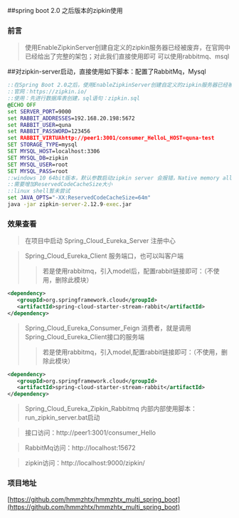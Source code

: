 ##spring boot 2.0 之后版本的zipkin使用
### 前言
>使用EnableZipkinServer创建自定义的zipkin服务器已经被废弃，在官网中已经给出了完整的架包；对此我们直接使用即可
>可以使用rabbitmq、msql

##对zipkin-server启动，直接使用如下脚本：配置了RabbitMq，Mysql
```bat
::在Spring Boot 2.0之后，使用EnableZipkinServer创建自定义的zipkin服务器已经被废弃，在官网中已经给出了完整的架包，下载启动即可
::官网：https://zipkin.io/
::使用：先进行数据库表创建，sql语句：zipkin.sql
@ECHO OFF
set SERVER_PORT=9000
set RABBIT_ADDRESSES=192.168.20.198:5672
set RABBIT_USER=quna
set RABBIT_PASSWORD=123456
set RABBIT_VIRTUAhttp://peer1:3001/consumer_HelloL_HOST=quna-test
SET STORAGE_TYPE=mysql
SET MYSQL_HOST=localhost:3306
SET MYSQL_DB=zipkin
SET MYSQL_USER=root
SET MYSQL_PASS=root
::windows 10 64bit版本，默认参数启动zipkin server 会报错，Native memory allocation (malloc) failed to allocate 360816 bytes for Chunk::new
::需要增加ReservedCodeCacheSize大小
::linux shell暂未尝试
set JAVA_OPTS="-XX:ReservedCodeCacheSize=64m" 
java -jar zipkin-server-2.12.9-exec.jar
```

### 效果查看
>在项目中启动
>Spring_Cloud_Eureka_Server 注册中心

>Spring_Cloud_Eureka_Client 服务端口，也可以叫客户端
>>若是使用rabbitmq，引入model后，配置rabbit链接即可：（不使用，删除此模块）  
```xml
<dependency>
   <groupId>org.springframework.cloud</groupId>
   <artifactId>spring-cloud-starter-stream-rabbit</artifactId>
</dependency>
```

>Spring_Cloud_Eureka_Consumer_Feign 消费者，就是调用Spring_Cloud_Eureka_Client接口的服务端
>>若是使用rabbitmq，引入model,配置rabbit链接即可：（不使用，删除此模块）  
```xml
<dependency>
   <groupId>org.springframework.cloud</groupId>
   <artifactId>spring-cloud-starter-stream-rabbit</artifactId>
</dependency>
```

>Spring_Cloud_Eureka_Zipkin_Rabbitmq 内部内部使用脚本：run_zipkin_server.bat启动

>接口访问：http://peer1:3001/consumer_Hello

>RabbitMq访问：http://localhost:15672

>zipkin访问：http://localhost:9000/zipkin/

### 项目地址
[https://github.com/hmmzhtx/hmmzhtx_multi_spring_boot](https://github.com/hmmzhtx/hmmzhtx_multi_spring_boot)


